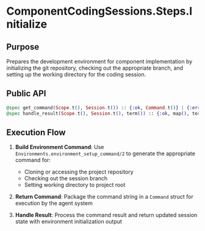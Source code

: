 # ComponentCodingSessions.Steps.Initialize

## Purpose

Prepares the development environment for component implementation by initializing the git repository, checking out the appropriate branch, and setting up the working directory for the coding session.

## Public API

```elixir
@spec get_command(Scope.t(), Session.t()) :: {:ok, Command.t()} | {:error, term()}
@spec handle_result(Scope.t(), Session.t(), term()) :: {:ok, map(), term()}
```

## Execution Flow

1. **Build Environment Command**: Use `Environments.environment_setup_command/2` to generate the appropriate command for:
   - Cloning or accessing the project repository
   - Checking out the session branch
   - Setting working directory to project root

2. **Return Command**: Package the command string in a `Command` struct for execution by the agent system

3. **Handle Result**: Process the command result and return updated session state with environment initialization output